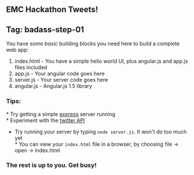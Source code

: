EMC Hackathon Tweets!
-----

## Tag: badass-step-01

You have some *basic* building blocks you need here to build a complete web app:

1. index.html - You have a simple hello world UI, plus angular.js and app.js files included
2. app.js - Your angular code goes here
3. server.js - Your server code goes here
4. angular.js - Angular.js 1.5 library


### Tips:
* Try getting a simple [express](https://expressjs.com/) server running<br/>
* Experiment with the [twitter API](https://dev.twitter.com/rest/tools/console)<br/>
* Try running your server by typing `node server.js`.  It won't do too much yet<br/>
* You can view your `index.html` file in a browser, by choosing file -> open -> index.html

### The rest is up to you.  Get busy!

